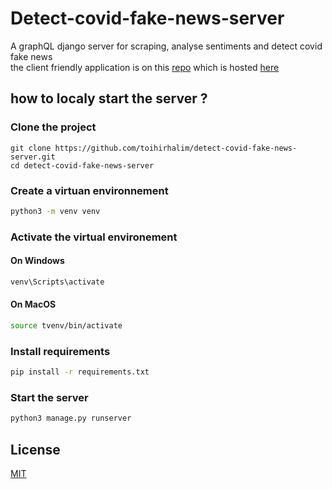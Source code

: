 # Detect-covid-fake-news-server
A graphQL django server for scraping, analyse sentiments and detect covid fake news  
the client friendly application is on this [repo](https://github.com/toihirhalim/detect-covid-fake-news) 
which is hosted [here](https://toihirhalim.github.io/detect-covid-fake-news/)  

## how to localy start the server ?
### Clone the project
```
git clone https://github.com/toihirhalim/detect-covid-fake-news-server.git
cd detect-covid-fake-news-server
```
### Create a virtuan environnement
```bash
python3 -m venv venv
```
### Activate the virtual environement
#### On Windows
```bash
venv\Scripts\activate
```
#### On MacOS
```bash
source tvenv/bin/activate
```
### Install requirements
```bash
pip install -r requirements.txt
```
### Start the server
```bash
python3 manage.py runserver
```
## License

[MIT](LICENSE)
